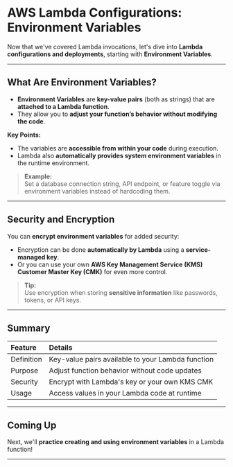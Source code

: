 # AWS Lambda Configurations: Environment Variables

Now that we've covered Lambda invocations, let's dive into **Lambda configurations and deployments**, starting with **Environment Variables**.

---

## What Are Environment Variables?

- **Environment Variables** are **key-value pairs** (both as strings) that are **attached to a Lambda function**.
- They allow you to **adjust your function’s behavior without modifying the code**.

**Key Points:**
- The variables are **accessible from within your code** during execution.
- Lambda also **automatically provides system environment variables** in the runtime environment.

> **Example:**  
> Set a database connection string, API endpoint, or feature toggle via environment variables instead of hardcoding them.

---

## Security and Encryption

You can **encrypt environment variables** for added security:
- Encryption can be done **automatically by Lambda** using a **service-managed key**.
- Or you can use your own **AWS Key Management Service (KMS) Customer Master Key (CMK)** for even more control.

> **Tip:**  
> Use encryption when storing **sensitive information** like passwords, tokens, or API keys.

---

## Summary

| **Feature** | **Details** |
|:------------|:------------|
| Definition | Key-value pairs available to your Lambda function |
| Purpose | Adjust function behavior without code updates |
| Security | Encrypt with Lambda's key or your own KMS CMK |
| Usage | Access values in your Lambda code at runtime |

---

## Coming Up

Next, we'll **practice creating and using environment variables** in a Lambda function!

---
